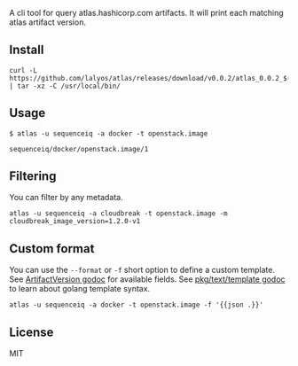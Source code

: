 A cli tool for query atlas.hashicorp.com artifacts. It will print each matching atlas artifact version.

## Install

```
curl -L https://github.com/lalyos/atlas/releases/download/v0.0.2/atlas_0.0.2_$(uname)_x86_64.tgz | tar -xz -C /usr/local/bin/ 
```

## Usage

```
$ atlas -u sequenceiq -a docker -t openstack.image

sequenceiq/docker/openstack.image/1
```
## Filtering

You can filter by any metadata.
```
atlas -u sequenceiq -a cloudbreak -t openstack.image -m cloudbreak_image_version=1.2.0-v1
```

## Custom format

You can use the `--format` or `-f` short option to define a custom template.
See [ArtifactVersion godoc](https://godoc.org/github.com/hashicorp/atlas-go/v1#ArtifactVersion) for available fields.
See [pkg/text/template godoc](https://golang.org/pkg/text/template/) to learn about golang template syntax.
```
atlas -u sequenceiq -a docker -t openstack.image -f '{{json .}}'
```

## License

MIT

